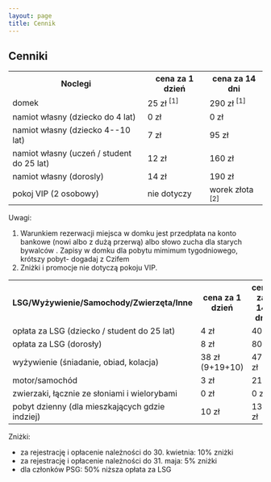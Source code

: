 ```yaml
---
layout: page
title: Cennik
---
```


## Cenniki

<table>

<tr>
<th>Noclegi</th>
<th>cena za 1 dzień</th>
<th>cena za 14 dni</th>
</tr>

<tr>
<td>domek</td>
<td>25 zł <sup>[1]</sup></td>
<td>290 zł <sup>[1]</sup></td>
</tr>

<tr>
<td>namiot własny (dziecko do 4 lat)</td>
<td>0 zł</td>
<td>0 zł</td>
</tr>

<tr>
<td>namiot własny (dziecko 4--10 lat)</td>
<td>7 zł</td>
<td>95 zł</td>
</tr>

<tr>
<td>namiot własny (uczeń / student do 25 lat)</td>
<td>12 zł</td>
<td>160 zł</td>
</tr>

<tr>
<td>namiot własny (dorosly)</td>
<td>14 zł</td>
<td>190 zł</td>
</tr>

<tr>
<td>pokoj VIP (2 osobowy)</td>
<td>nie dotyczy</td>
<td>worek złota <sup>[2]</sup></td>
</tr>

</table>

Uwagi:  
1. Warunkiem rezerwacji miejsca w domku jest przedpłata na konto bankowe (nowi albo z dużą przerwą) albo słowo zucha dla starych bywalców . Zapisy w domku dla pobytu mimimum tygodniowego, krótszy pobyt- dogadaj z  Czifem
2. Zniżki i promocje nie dotyczą pokoju VIP.  

<table>

<tr>
<th>LSG/Wyżywienie/Samochody/Zwierzęta/Inne</th>
<th>cena za 1 dzień</th>
<th>cena za 14 dni</th>
</tr>

<tr>
<td>opłata za LSG (dziecko / student do 25 lat)</td>
<td>4 zł</td>
<td>40 zł</td>
</tr>

<tr>
<td>opłata za LSG (dorosły)</td>
<td>8 zł</td>
<td>80 zł</td>
</tr>

<tr>
<td>wyżywienie (śniadanie, obiad, kolacja)</td>
<td>38 zł (9+19+10)</td>
<td>470 zł</td>
</tr>

<tr>
<td>motor/samochód</td>
<td>3 zł</td>
<td>21 zł</td>
</tr>

<tr>
<td>zwierzaki, łącznie ze słoniami i wielorybami</td>
<td>0 zł</td>
<td>0 zł</td>
</tr>

<tr>
<td>pobyt dzienny (dla mieszkających gdzie indziej)</td>
<td>10 zł</td>
<td>130 zł</td>
</tr>

</table>

Zniżki:

- za rejestrację i opłacenie należności do 30. kwietnia: 10% zniżki
- za rejestrację i opłacenie należności do 31. maja: 5% zniżki
- dla członków PSG: 50% niższa opłata za LSG
